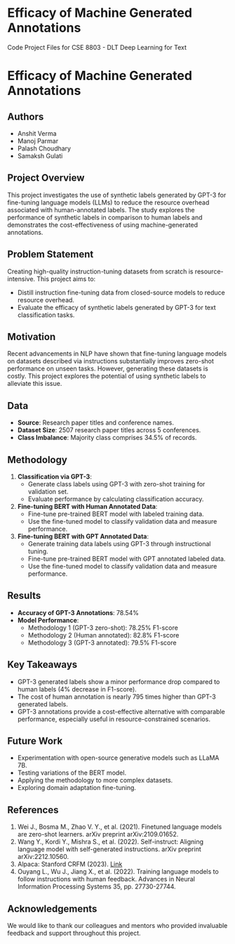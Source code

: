 #  Efficacy of Machine Generated Annotations
Code Project Files for CSE 8803 - DLT Deep Learning for Text 

# Efficacy of Machine Generated Annotations

## Authors
- Anshit Verma
- Manoj Parmar
- Palash Choudhary
- Samaksh Gulati

## Project Overview
This project investigates the use of synthetic labels generated by GPT-3 for fine-tuning language models (LLMs) to reduce the resource overhead associated with human-annotated labels. The study explores the performance of synthetic labels in comparison to human labels and demonstrates the cost-effectiveness of using machine-generated annotations.

## Problem Statement
Creating high-quality instruction-tuning datasets from scratch is resource-intensive. This project aims to:
- Distill instruction fine-tuning data from closed-source models to reduce resource overhead.
- Evaluate the efficacy of synthetic labels generated by GPT-3 for text classification tasks.

## Motivation
Recent advancements in NLP have shown that fine-tuning language models on datasets described via instructions substantially improves zero-shot performance on unseen tasks. However, generating these datasets is costly. This project explores the potential of using synthetic labels to alleviate this issue.

## Data
- **Source**: Research paper titles and conference names.
- **Dataset Size**: 2507 research paper titles across 5 conferences.
- **Class Imbalance**: Majority class comprises 34.5% of records.

## Methodology
1. **Classification via GPT-3**:
   - Generate class labels using GPT-3 with zero-shot training for validation set.
   - Evaluate performance by calculating classification accuracy.
2. **Fine-tuning BERT with Human Annotated Data**:
   - Fine-tune pre-trained BERT model with labeled training data.
   - Use the fine-tuned model to classify validation data and measure performance.
3. **Fine-tuning BERT with GPT Annotated Data**:
   - Generate training data labels using GPT-3 through instructional tuning.
   - Fine-tune pre-trained BERT model with GPT annotated labeled data.
   - Use the fine-tuned model to classify validation data and measure performance.

## Results
- **Accuracy of GPT-3 Annotations**: 78.54%
- **Model Performance**:
  - Methodology 1 (GPT-3 zero-shot): 78.25% F1-score
  - Methodology 2 (Human annotated): 82.8% F1-score
  - Methodology 3 (GPT-3 annotated): 79.5% F1-score

## Key Takeaways
- GPT-3 generated labels show a minor performance drop compared to human labels (4% decrease in F1-score).
- The cost of human annotation is nearly 795 times higher than GPT-3 generated labels.
- GPT-3 annotations provide a cost-effective alternative with comparable performance, especially useful in resource-constrained scenarios.

## Future Work
- Experimentation with open-source generative models such as LLaMA 7B.
- Testing variations of the BERT model.
- Applying the methodology to more complex datasets.
- Exploring domain adaptation fine-tuning.

## References
1. Wei J., Bosma M., Zhao V. Y., et al. (2021). Finetuned language models are zero-shot learners. arXiv preprint arXiv:2109.01652.
2. Wang Y., Kordi Y., Mishra S., et al. (2022). Self-instruct: Aligning language model with self-generated instructions. arXiv preprint arXiv:2212.10560.
3. Alpaca: Stanford CRFM (2023). [Link](https://crfm.stanford.edu/2023/03/13/alpaca.html)
4. Ouyang L., Wu J., Jiang X., et al. (2022). Training language models to follow instructions with human feedback. Advances in Neural Information Processing Systems 35, pp. 27730-27744.

## Acknowledgements
We would like to thank our colleagues and mentors who provided invaluable feedback and support throughout this project.
